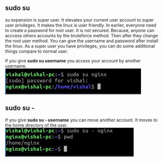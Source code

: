 ## sudo su
su expension is super user. It elevates your current user account to super user privileges. It makes the linux is user friendly.
In earlier, everyone need to create a password for root user. It is not secured. Because, anyone can acccess others accounts by 
the bruteforce method. Then after they change the root user method. You can give the username and password after install the linux.
As a super user you have privileges, you can do some additional things compare to normal user.

If you give **sudo su username** you access your account by another username.
![loading...](ss8i.jpg)

## sudo su -
If you give **sudo su - username** you can move another account. It moves to the home directory of the user.
![loading...](ss8ii.jpg)
